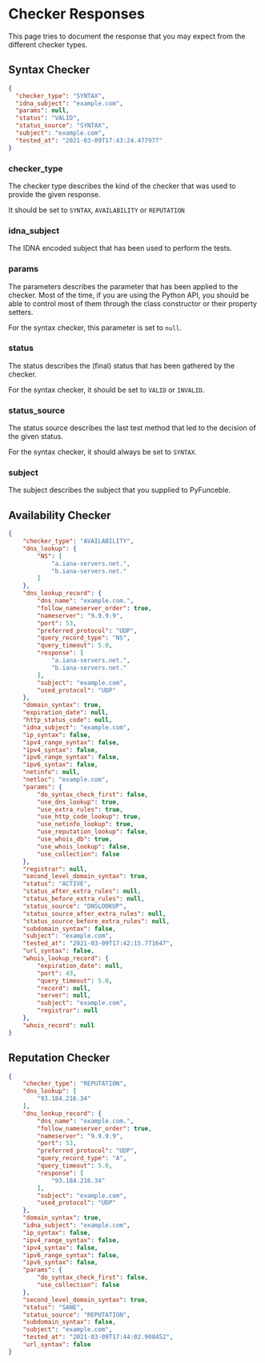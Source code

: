 # Checker Responses

This page tries to document the response that you may expect from the different
checker types.

## Syntax Checker

```json
{
  "checker_type": "SYNTAX",
  "idna_subject": "example.com",
  "params": null,
  "status": "VALID",
  "status_source": "SYNTAX",
  "subject": "example.com",
  "tested_at": "2021-03-09T17:43:24.477977"
}
```

### checker_type

The checker type describes the kind of the checker that was used to provide the given response.

It should be set to `SYNTAX`, `AVAILABILITY` or `REPUTATION`

### idna_subject

The IDNA encoded subject that has been used to perform the tests.

### params

The parameters describes the parameter that has been applied to the checker.
Most of the time, if you are using the Python API, you should be able to control most of them through the class constructor or their property setters.

For the syntax checker, this parameter is set to `null`.

### status

The status describes the (final) status that has been gathered by the checker.

For the syntax checker, it should be set to `VALID` or `INVALID`.

### status_source

The status source describes the last test method that led to the decision of the given status.

For the syntax checker, it should always be set to `SYNTAX`.


### subject

The subject describes the subject that you supplied to PyFunceble.

## Availability Checker

```json
{
    "checker_type": "AVAILABILITY",
    "dns_lookup": {
        "NS": [
            "a.iana-servers.net.",
            "b.iana-servers.net."
        ]
    },
    "dns_lookup_record": {
        "dns_name": "example.com.",
        "follow_nameserver_order": true,
        "nameserver": "9.9.9.9",
        "port": 53,
        "preferred_protocol": "UDP",
        "query_record_type": "NS",
        "query_timeout": 5.0,
        "response": [
            "a.iana-servers.net.",
            "b.iana-servers.net."
        ],
        "subject": "example.com",
        "used_protocol": "UDP"
    },
    "domain_syntax": true,
    "expiration_date": null,
    "http_status_code": null,
    "idna_subject": "example.com",
    "ip_syntax": false,
    "ipv4_range_syntax": false,
    "ipv4_syntax": false,
    "ipv6_range_syntax": false,
    "ipv6_syntax": false,
    "netinfo": null,
    "netloc": "example.com",
    "params": {
        "do_syntax_check_first": false,
        "use_dns_lookup": true,
        "use_extra_rules": true,
        "use_http_code_lookup": true,
        "use_netinfo_lookup": true,
        "use_reputation_lookup": false,
        "use_whois_db": true,
        "use_whois_lookup": false,
        "use_collection": false
    },
    "registrar": null,
    "second_level_domain_syntax": true,
    "status": "ACTIVE",
    "status_after_extra_rules": null,
    "status_before_extra_rules": null,
    "status_source": "DNSLOOKUP",
    "status_source_after_extra_rules": null,
    "status_source_before_extra_rules": null,
    "subdomain_syntax": false,
    "subject": "example.com",
    "tested_at": "2021-03-09T17:42:15.771647",
    "url_syntax": false,
    "whois_lookup_record": {
        "expiration_date": null,
        "port": 43,
        "query_timeout": 5.0,
        "record": null,
        "server": null,
        "subject": "example.com",
        "registrar": null
    },
    "whois_record": null
}
```

## Reputation Checker

```json
{
    "checker_type": "REPUTATION",
    "dns_lookup": [
        "93.184.216.34"
    ],
    "dns_lookup_record": {
        "dns_name": "example.com.",
        "follow_nameserver_order": true,
        "nameserver": "9.9.9.9",
        "port": 53,
        "preferred_protocol": "UDP",
        "query_record_type": "A",
        "query_timeout": 5.0,
        "response": [
            "93.184.216.34"
        ],
        "subject": "example.com",
        "used_protocol": "UDP"
    },
    "domain_syntax": true,
    "idna_subject": "example.com",
    "ip_syntax": false,
    "ipv4_range_syntax": false,
    "ipv4_syntax": false,
    "ipv6_range_syntax": false,
    "ipv6_syntax": false,
    "params": {
        "do_syntax_check_first": false,
        "use_collection": false
    },
    "second_level_domain_syntax": true,
    "status": "SANE",
    "status_source": "REPUTATION",
    "subdomain_syntax": false,
    "subject": "example.com",
    "tested_at": "2021-03-09T17:44:02.908452",
    "url_syntax": false
}
```